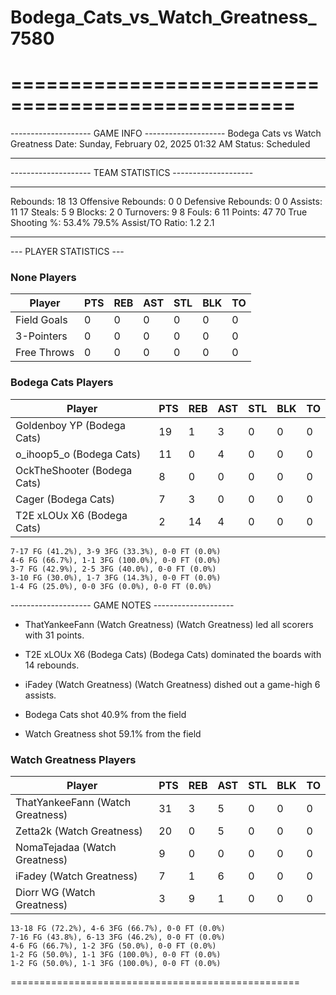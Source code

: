 # Bodega_Cats_vs_Watch_Greatness_7580

==================================================
==================================================

-------------------- GAME INFO --------------------
Bodega Cats vs Watch Greatness
Date: Sunday, February 02, 2025 01:32 AM
Status: Scheduled

--------------------------------------------------

-------------------- TEAM STATISTICS --------------------

---------------------------------------------------------------------------
Rebounds:                 18                        13
Offensive Rebounds:       0                         0
Defensive Rebounds:       0                         0
Assists:                  11                        17
Steals:                   5                         9
Blocks:                   2                         0
Turnovers:                9                         8
Fouls:                    6                         11
Points:                   47                        70
True Shooting %:          53.4%                     79.5%
Assist/TO Ratio:          1.2                       2.1

--------------------------------------------------

--- PLAYER STATISTICS ---

### None Players

|Player|PTS|REB|AST|STL|BLK|TO|
|---|---|---|---|---|---|---|
|Field Goals|0|0|0|0|0|0|
|3-Pointers|0|0|0|0|0|0|
|Free Throws|0|0|0|0|0|0|

### Bodega Cats Players

|Player|PTS|REB|AST|STL|BLK|TO|
|---|---|---|---|---|---|---|
|Goldenboy YP (Bodega Cats)|19|1|3|0|0|0|
|o_ihoop5_o (Bodega Cats)|11|0|4|0|0|0|
|OckTheShooter (Bodega Cats)|8|0|0|0|0|0|
|Cager (Bodega Cats)|7|3|0|0|0|0|
|T2E xLOUx X6 (Bodega Cats)|2|14|4|0|0|0|

```
7-17 FG (41.2%), 3-9 3FG (33.3%), 0-0 FT (0.0%)
4-6 FG (66.7%), 1-1 3FG (100.0%), 0-0 FT (0.0%)
3-7 FG (42.9%), 2-5 3FG (40.0%), 0-0 FT (0.0%)
3-10 FG (30.0%), 1-7 3FG (14.3%), 0-0 FT (0.0%)
1-4 FG (25.0%), 0-0 3FG (0.0%), 0-0 FT (0.0%)
```

-------------------- GAME NOTES --------------------

* ThatYankeeFann (Watch Greatness) (Watch Greatness) led all scorers with 31 points.
* T2E xLOUx X6 (Bodega Cats) (Bodega Cats) dominated the boards with 14 rebounds.
* iFadey (Watch Greatness) (Watch Greatness) dished out a game-high 6 assists.

* Bodega Cats shot 40.9% from the field

* Watch Greatness shot 59.1% from the field

### Watch Greatness Players

|Player|PTS|REB|AST|STL|BLK|TO|
|---|---|---|---|---|---|---|
|ThatYankeeFann (Watch Greatness)|31|3|5|0|0|0|
|Zetta2k (Watch Greatness)|20|0|5|0|0|0|
|NomaTejadaa (Watch Greatness)|9|0|0|0|0|0|
|iFadey (Watch Greatness)|7|1|6|0|0|0|
|Diorr WG (Watch Greatness)|3|9|1|0|0|0|

```
13-18 FG (72.2%), 4-6 3FG (66.7%), 0-0 FT (0.0%)
7-16 FG (43.8%), 6-13 3FG (46.2%), 0-0 FT (0.0%)
4-6 FG (66.7%), 1-2 3FG (50.0%), 0-0 FT (0.0%)
1-2 FG (50.0%), 1-1 3FG (100.0%), 0-0 FT (0.0%)
1-2 FG (50.0%), 1-1 3FG (100.0%), 0-0 FT (0.0%)
```

==================================================
